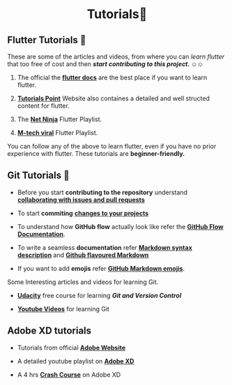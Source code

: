 <h1 align="center">Tutorials📰</h1>

## Flutter Tutorials 💙 

These are some of the articles and videos, from where you can *learn flutter* that too free of cost and then ***start contributing to this project. ☺️☺️***

1. The official the [**flutter docs**](https://flutter.dev/docs/reference/tutorials) are the best place if you want to learn flutter.

2. [**Tutorials Point**](https://www.tutorialspoint.com/flutter/index.htm) Website also containes a detailed and well structed content for flutter.

3. The [**Net Ninja**](https://www.youtube.com/playlist?list=PL4cUxeGkcC9jLYyp2Aoh6hcWuxFDX6PBJ) Flutter Playlist.

4. [**M-tech viral**](https://www.youtube.com/playlist?list=PLR2qQy0Zxs_UdqAcaipPR3CG1Ly57UlhV) Flutter Playlist.
 
You can follow any of the above to learn flutter, even if you have no prior experience with flutter. These tutorials are **beginner-friendly.**


## Git Tutorials 🚩

- Before you start **contributing to the repository** understand [**collaborating with issues and pull requests**](https://docs.github.com/en/free-pro-team@latest/github/collaborating-with-issues-and-pull-requests)

- To start **commiting** [**changes to your projects**](https://docs.github.com/en/free-pro-team@latest/github/committing-changes-to-your-project)

- To understand how **GitHub flow** actually look like refer the [**GitHub Flow Documentation**](https://guides.github.com/introduction/flow/).

- To write a seamless **documentation** refer [**Markdown syntax description**](https://daringfireball.net/projects/markdown/syntax) and [**Github flavoured Markdown**](https://github.github.com/gfm/#what-is-github-flavored-markdown-)

- If you want to add **emojis** refer [**GitHub Markdown emojis**](https://gist.github.com/rxaviers/7360908).

Some Interesting articles and videos for learning Git.

- [**Udacity**](https://www.udacity.com/course/version-control-with-git--ud123) free course for learning ***Git and Version Control***

- [**Youtube Videos**](https://youtu.be/MJUJ4wbFm_A) for learning Git


## Adobe XD tutorials

- Tutorials from official [**Adobe Website**](https://helpx.adobe.com/xd/tutorials.html)
- A detailed youtube playlist on [**Adobe XD**](https://www.youtube.com/playlist?list=PLkiM1tZke4mivrZRPcqp_8oHFxlD8-IP5)
  
- A 4 hrs [**Crash Course**](https://youtu.be/68w2VwalD5w) on Adobe XD
  
